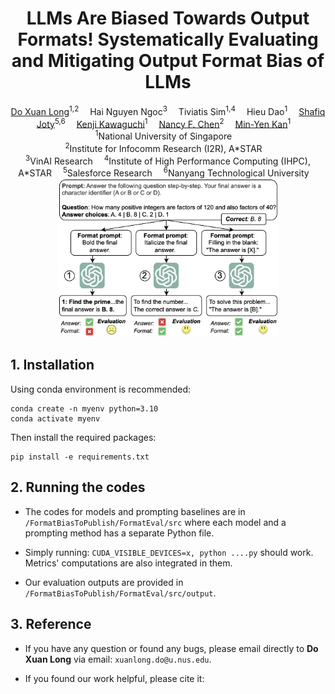<!-- [![arXiv](https://img.shields.io/badge/arXiv-2208.15001-b31b1b.svg)](https://arxiv.org/abs/2403.16685) -->


<div align="center">

<h1>LLMs Are Biased Towards Output Formats!
Systematically Evaluating and Mitigating Output Format Bias of LLMs</h1>
<div>
    <a href='https://dxlong2000.github.io/' target='_blank'>Do Xuan Long</a><sup>1,2</sup>&emsp;
    <a>Hai Nguyen Ngoc</a><sup>3</sup>&emsp;
    <a>Tiviatis Sim</a><sup>1,4</sup>&emsp;
    <a>Hieu Dao</a><sup>1</sup>&emsp;
    <a href='https://raihanjoty.github.io/' target='_blank'>Shafiq Joty</a><sup>5,6</sup>&emsp;
    <a href='https://ml.comp.nus.edu.sg/#members' target='_blank'>Kenji Kawaguchi</a><sup>1</sup>&emsp;
    <a href='https://sites.google.com/site/nancyfchen/home' target='_blank'>Nancy F. Chen</a><sup>2</sup>&emsp;
    <a href='https://www.comp.nus.edu.sg/~kanmy/' target='_blank'>Min-Yen Kan</a><sup>1</sup>&emsp;
</div>
<div>
    <sup>1</sup>National University of Singapore&emsp;<br>
    <sup>2</sup>Institute for Infocomm Research (I2R), A*STAR&emsp;<br>
    <sup>3</sup>VinAI Research&emsp;
    <sup>4</sup>Institute of High Performance Computing (IHPC), A*STAR&emsp;
    <sup>5</sup>Salesforce Research&emsp;
    <sup>6</sup>Nanyang Technological University&emsp;
</div>

<img src="figures/formatEval.png" width="70%"/>

</div>

## 1. Installation
Using conda environment is recommended:
```
conda create -n myenv python=3.10
conda activate myenv
```
Then install the required packages:
```
pip install -e requirements.txt
```

## 2. Running the codes
- The codes for models and prompting baselines are in ```/FormatBiasToPublish/FormatEval/src``` where each model and a prompting method has a separate Python file. 

- Simply running: ```CUDA_VISIBLE_DEVICES=x, python ....py``` should work. Metrics' computations are also integrated in them.

- Our evaluation outputs are provided in ```/FormatBiasToPublish/FormatEval/src/output```.

## 3. Reference

- If you have any question or found any bugs, please email directly to **Do Xuan Long** via email: ```xuanlong.do@u.nus.edu```.

- If you found our work helpful, please cite it:
